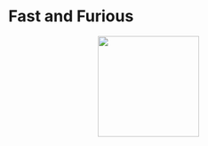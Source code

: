 # Fast and Furious
<abbr title="HyperText Markup Language">
<style>
.markdown-body p a img{display: block; width: 182px; margin: 0 auto;}
.markdown-body p{text-align: center;}
</style>
<p align="center"> 
<img src="https://images-na.ssl-images-amazon.com/images/M/MV5BNzlkNzVjMDMtOTdhZC00MGE1LTkxODctMzFmMjkwZmMxZjFhXkEyXkFqcGdeQXVyNjU0OTQ0OTY@._V1_UX182_CR0,0,182,268_AL_.jpg" style="display: block; width: 182px; margin: 0 auto;">
</p>
</abbr>
